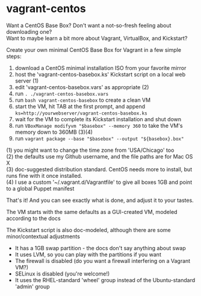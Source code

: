 vagrant-centos
==============

Want a CentOS Base Box?  Don't want a not-so-fresh feeling about downloading one?<br>
Want to maybe learn a bit more about Vagrant, VirtualBox, and Kickstart?

Create your own minimal CentOS Base Box for Vagrant in a few simple steps:

1. download a CentOS minimal installation ISO from your favorite mirror
2. host the 'vagrant-centos-basebox.ks' Kickstart script on a local web server (1)
3. edit 'vagrant-centos-basebox.vars' as appropriate (2)
4. run `. ./vagrant-centos-basebox.vars`
5. run `bash vagrant-centos-basebox` to create a clean VM
6. start the VM, hit TAB at the first prompt, and append `ks=http://yourwebserver/vagrant-centos-basebox.ks`
7. wait for the VM to complete its Kickstart installation and shut down
8. run `VBoxManage modifyvm "$basebox" --memory 360` to take the VM's memory down to 360MB (3)(4)
9. run `vagrant package --base "$basebox" --output "${basebox}.box"`

(1) you might want to change the time zone from 'USA/Chicago' too<br>
(2) the defaults use my Github username, and the file paths are for Mac OS X<br>
(3) doc-suggested distribution standard. CentOS needs more to install, but runs fine with it once installed.<br>
(4) I use a custom '~/.vagrant.d/Vagrantfile' to give all boxes 1GB and point to a global Puppet manifest

That's it!  And you can see exactly what is done, and adjust it to your tastes.

The VM starts with the same defaults as a GUI-created VM, modeled according to the docs

The Kickstart script is also doc-modeled, although there are some minor/contextual adjustments
* It has a 1GB swap partition - the docs don't say anything about swap
* It uses LVM, so you can play with the partitions if you want
* The firewall is disabled (do you want a firewall interfering on a Vagrant VM?)
* SELinux is disabled (you're welcome!)
* It uses the RHEL-standard 'wheel' group instead of the Ubuntu-standard 'admin' group
